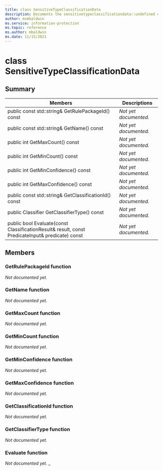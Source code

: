 ```yaml
---
title: class SensitiveTypeClassificationData 
description: Documents the sensitivetypeclassificationdata::undefined class of the Microsoft Information Protection (MIP) SDK.
author: msmbaldwin
ms.service: information-protection
ms.topic: reference
ms.author: mbaldwin
ms.date: 11/15/2021
---
```


# class SensitiveTypeClassificationData 
  
## Summary
 Members                        | Descriptions                                
--------------------------------|---------------------------------------------
public const std::string& GetRulePackageId() const  | _Not yet documented._
public const std::string& GetName() const  | _Not yet documented._
public int GetMaxCount() const  | _Not yet documented._
public int GetMinCount() const  | _Not yet documented._
public int GetMinConfidence() const  | _Not yet documented._
public int GetMaxConfidence() const  | _Not yet documented._
public const std::string& GetClassificationId() const  | _Not yet documented._
public Classifier GetClassifierType() const  | _Not yet documented._
public bool Evaluate(const ClassificationResult& result, const PredicateInput& predicate) const  | _Not yet documented._
  
## Members
  
### GetRulePackageId function
_Not documented yet._

  
### GetName function
_Not documented yet._

  
### GetMaxCount function
_Not documented yet._

  
### GetMinCount function
_Not documented yet._

  
### GetMinConfidence function
_Not documented yet._

  
### GetMaxConfidence function
_Not documented yet._

  
### GetClassificationId function
_Not documented yet._

  
### GetClassifierType function
_Not documented yet._

  
### Evaluate function
_Not documented yet._
_
